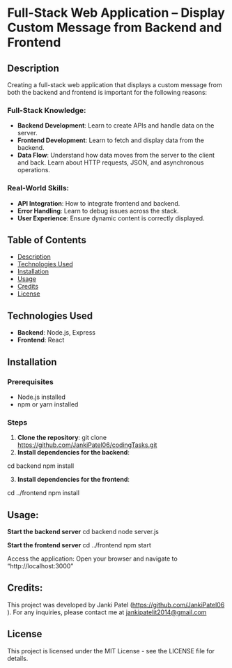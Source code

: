 # Full-Stack Web Application – Display Custom Message from Backend and Frontend

## Description
Creating a full-stack web application that displays a custom message from both the backend and frontend is important for the following reasons:

### Full-Stack Knowledge:
- **Backend Development**: Learn to create APIs and handle data on the server.
- **Frontend Development**: Learn to fetch and display data from the backend.
- **Data Flow**: Understand how data moves from the server to the client and back. Learn about HTTP requests, JSON, and asynchronous operations.

### Real-World Skills:
- **API Integration**: How to integrate frontend and backend.
- **Error Handling**: Learn to debug issues across the stack.
- **User Experience**: Ensure dynamic content is correctly displayed.

## Table of Contents
- [Description](#description)
- [Technologies Used](#technologies-used)
- [Installation](#installation)
- [Usage](#usage)
- [Credits](#credits)
- [License](#license)

## Technologies Used
- **Backend**: Node.js, Express
- **Frontend**: React

## Installation

### Prerequisites
- Node.js installed
- npm or yarn installed

### Steps

1. **Clone the repository**:
   git clone https://github.com/JankiPatel06/codingTasks.git
2. **Install dependencies for the backend**:

cd backend
npm install

3. **Install dependencies for the frontend**:

cd ../frontend
npm install

## Usage:
**Start the backend server**
cd backend
node server.js

**Start the frontend server**
cd ../frontend
npm start
 
Access the application: Open your browser and navigate to “http://localhost:3000”
## **Credits**: 
This project was developed by Janki Patel (https://github.com/JankiPatel06 ). For any inquiries, please contact me at jankipatelit2014@gmail.com

## License
This project is licensed under the MIT License - see the LICENSE file for details.


